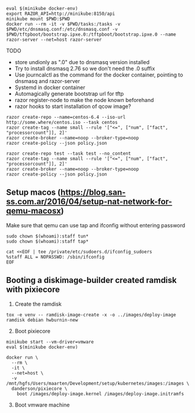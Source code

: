 ```
eval $(minikube docker-env)
export RAZOR_API=http://minikube:8150/api
minikube mount $PWD:$PWD
docker run --rm -it -v $PWD/tasks:/tasks -v $PWD/etc/dnsmasq.conf:/etc/dnsmasq.conf -v $PWD/tftpboot/bootstrap.ipxe.0:/tftpboot/bootstrap.ipxe.0 --name razor-server --net=host razor-server
```

TODO
- store undionly as ".0" due to dnsmasq version installed
- Try to install dnsmasq 2.76 so we don't need the .0 suffix
- Use journcalctl as the command for the docker container, pointing to dnsmasq and razor-server
- Systemd in docker container
- Automagically generate bootstrap url for tftp
- razor register-node to make the node known beforehand
- razor hooks to start installation of qcow image?




```
razor create-repo --name=centos-6.4 --iso-url http://some.where/centos.iso --task centos
razor create-tag --name small --rule '["<=", ["num", ["fact", "processorcount"]], 2]'
razor create-broker --name=noop --broker-type=noop
razor create-policy --json policy.json

razor create-repo test --task test --no_content
razor create-tag --name small --rule '["<=", ["num", ["fact", "processorcount"]], 2]'
razor create-broker --name=noop --broker-type=noop
razor create-policy --json policy.json
```

## Setup macos (https://blog.san-ss.com.ar/2016/04/setup-nat-network-for-qemu-macosx)

Make sure that qemu can use tap and ifconfig without entering password
```
sudo chown $(whoami):staff tun*
sudo chown $(whoami):staff tap*

cat <<EOF | tee /private/etc/sudoers.d/ifconfig_sudoers
%staff ALL = NOPASSWD: /sbin/ifconfig
EOF
```

## Booting a diskimage-builder created ramdisk with pixiecore
1. Create the ramdisk
```
tox -e venv -- ramdisk-image-create -x -o ../images/deploy-image ramdisk debian hwburnin-new
```

2. Boot pixiecore
```
minikube start --vm-driver=vmware
eval $(minikube docker-env)

docker run \
  --rm \
  -it \
  --net=host \
  -v /mnt/hgfs/Users/maarten/Development/setup/kubernetes/images:/images \
  danderson/pixiecore \
    boot /images/deploy-image.kernel /images/deploy-image.initramfs
```

3. Boot vmware machine
